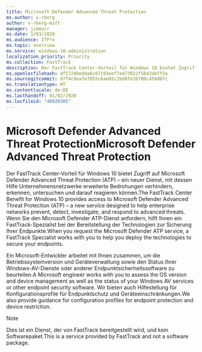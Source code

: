 ```yaml
---
title: Microsoft Defender Advanced Threat Protection
ms.author: v-rberg
author: v-rberg-msft
manager: jimmuir
ms.date: 1/03/2020
ms.audience: ITPro
ms.topic: overview
ms.service: windows-10-administration
localization_priority: Priority
ms.collection: FastTrack
description: Der FastTrack Center-Vorteil für Windows 10 bietet Zugriff auf Microsoft Defender Advanced Threat Protection (ATP) – ein neuer Dienst, mit dessen Hilfe Unternehmensnetzwerke erweiterte Bedrohungen verhindern, erkennen, untersuchen und darauf reagieren können.
ms.openlocfilehash: df5729bedda6c87193eef7ad73022f5843abff5e
ms.sourcegitcommit: d7f4c9eafe7855c6ae02c2bd0fe3b700c458007c
ms.translationtype: HT
ms.contentlocale: de-DE
ms.lasthandoff: 01/02/2020
ms.locfileid: "40929305"
---
```

# <a name="microsoft-defender-advanced-threat-protection"></a><span data-ttu-id="0fce5-103">Microsoft Defender Advanced Threat Protection</span><span class="sxs-lookup"><span data-stu-id="0fce5-103">Microsoft Defender Advanced Threat Protection</span></span>

<span data-ttu-id="0fce5-104">Der FastTrack Center-Vorteil für Windows 10 bietet Zugriff auf Microsoft Defender Advanced Threat Protection (ATP) – ein neuer Dienst, mit dessen Hilfe Unternehmensnetzwerke erweiterte Bedrohungen verhindern, erkennen, untersuchen und darauf reagieren können.</span><span class="sxs-lookup"><span data-stu-id="0fce5-104">The FastTrack Center Benefit for Windows 10 provides access to Microsoft Defender Advanced Threat Protection (ATP) – a new service designed to help enterprise networks prevent, detect, investigate, and respond to advanced threats.</span></span> <span data-ttu-id="0fce5-105">Wenn Sie den Microsoft Defender ATP-Dienst anfordern, hilft Ihnen ein FastTrack-Spezialist bei der Bereitstellung der Technologien zur Sicherung Ihrer Endpunkte.</span><span class="sxs-lookup"><span data-stu-id="0fce5-105">When you request the Microsoft Defender ATP service, a FastTrack Specialist works with you to help you deploy the technologies to secure your endpoints.</span></span>

<span data-ttu-id="0fce5-106">Ein Microsoft-Entwickler arbeitet mit Ihnen zusammen, um die Betriebssystemversion und Geräteverwaltung sowie den Status Ihrer Windows-AV-Dienste oder anderer Endpunktsicherheitssoftware zu beurteilen.</span><span class="sxs-lookup"><span data-stu-id="0fce5-106">A Microsoft engineer works with you to assess the OS version and device management as well as the status of your Windows AV services or other endpoint security software.</span></span> <span data-ttu-id="0fce5-107">Wir bieten auch Hilfestellung für Konfigurationsprofile für Endpunktschutz und Geräteeinschränkungen.</span><span class="sxs-lookup"><span data-stu-id="0fce5-107">We also provide guidance for configuration profiles for endpoint protection and device restriction.</span></span>  

> [!NOTE]
> <span data-ttu-id="0fce5-108">Dies ist ein Dienst, der von FastTrack bereitgestellt wird, und kein Softwarepaket.</span><span class="sxs-lookup"><span data-stu-id="0fce5-108">This is a service provided by FastTrack and not a software package.</span></span> 